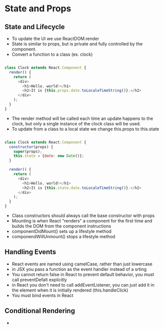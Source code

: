 # State and Props

## State and Lifecycle
  - To update the UI we use ReactDOM.render
  - State is similar to props, but is private and fully controlled by the component.
  - Convert a function to a class (ex. clock)

```` javascript

class Clock extends React.Component {
  render() {
    return (
      <div>
        <h1>Hello, world!</h1>
        <h2>It is {this.props.date.toLocaleTimeString()}.</h2>
      </div>
    );
  }
}
````

  - The render method will be called each time an update happens to the clock, but only a single instance of the clock class will be used.
  - To update from a class to a local state we change this.props to this.state

```` javascript

class Clock extends React.Component {
  constructor(props) {
    super(props);
    this.state = {date: new Date()};
  }

  render() {
    return (
      <div>
        <h1>Hello, world!</h1>
        <h2>It is {this.state.date.toLocaleTimeString()}.</h2>
      </div>
    );
  }
}
````

  - Class constructors should always call the base constructor with props
  - Mounting is when React "renders" a component for the first time and builds the DOM from the component instructions
  - componentDidMount() sets up a lifestyle method
  - componendWillUnmount() stops a lifestyle method

## Handling Events
  - React events are named using camelCase, rather than just lowercase
  - in JSX you pass a function as the event handler instead of a srting
  - You cannot return false in React to prevent default behavior, you must call preventDefalt explicitly
  - in React you don't need to call addEventListener, you can just add it in the element when it is initially rendered (this.handleClick)
  - You must bind events in React

## Conditional Rendering
  - 